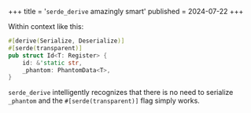 +++
title = '`serde_derive` amazingly smart'
published = 2024-07-22
+++

Within context like this:

```rust
#[derive(Serialize, Deserialize)]
#[serde(transparent)]
pub struct Id<T: Register> {
    id: &'static str,
    _phantom: PhantomData<T>,
}
```

`serde_derive` intelligently recognizes that there is no need to serialize `_phantom` and the `#[serde(transparent)]` flag simply works.

